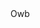 <html>
  <head>
    <title>Qi73</title>
  </head>
  
  <body>
  <div>
    Owb
  </div>
  </body>
  </html>
  
  
